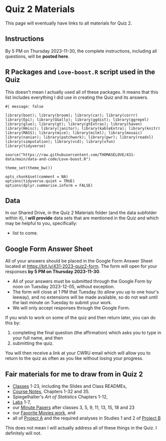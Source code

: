 # Quiz 2 Materials

This page will eventually have links to all materials for Quiz 2.

## Instructions

By 5 PM on Thursday 2023-11-30, the complete instructions, including all questions, will be **posted here**.

## R Packages and `Love-boost.R` script used in the Quiz

This doesn't mean I actually used all of these packages. It means that this list includes everything I did use in creating the Quiz and its answers.

```{r}
#| message: false

library(boot); library(broom); library(car); library(corrr)
library(Epi); library(GGally); library(ggdist); library(ggrepel)
library(glue); library(gt); library(gtExtras); library(haven)
library(Hmisc); library(janitor); library(kableExtra); library(knitr)
library(MASS); library(mice); library(mitml); library(mosaic)
library(naniar); library(patchwork); library(pwr); library(readxl)
library(simputation); library(vcd); library(xfun)
library(tidyverse)

source("https://raw.githubusercontent.com/THOMASELOVE/431-data/main/data-and-code/Love-boost.R")

theme_set(theme_bw())

opts_chunk$set(comment = NA)
options(tidyverse.quiet = TRUE)
options(dplyr.summarise.inform = FALSE)
```

## Data

In our Shared Drive, in the Quiz 2 Materials folder (and the data subfolder within it), I **will provide** data sets that are mentioned in the Quiz and which may be helpful to you, specifically:

- list to come.

## Google Form Answer Sheet

All of your answers should be placed in the Google Form Answer Sheet located at <https://bit.ly/431-2023-quiz2-form>. The form will open for your responses **by 5 PM on Thursday 2023-11-30**.

- All of your answers must be submitted through the Google Form by noon on Tuesday 2023-12-05, without exception.
- The form will close at 1 PM that Tuesday (to allow you up to one hour's leeway), and no extensions will be made available, so do not wait until the last minute on Tuesday to submit your work.
- We will only accept responses through the Google Form.

If you wish to work on some of the quiz and then return later, you can do this by:

1. completing the final question (the affirmation) which asks you to type in your full name, and then
2. submitting the quiz.

You will then receive a link at your CWRU email which will allow you to return to the quiz as often as you like without losing your progress.
  
## Fair materials for me to draw from in Quiz 2

- [Classes](https://github.com/THOMASELOVE/431-classes-2023/tree/main) 1-23, including the Slides and Class READMEs,
- [Course Notes](https://thomaselove.github.io/431-notes/), Chapters 1-32 and 35.
- Spiegelhalter's *Art of Statistics* Chapters 1-12,
- [Labs](https://github.com/THOMASELOVE/431-labs-2023) 1-7,
- our [Minute Papers](https://github.com/THOMASELOVE/431-minute-2023) after classes 3, 5, 9, 11, 13, 15, 18 and 23
- our [Favorite Movies work](https://github.com/THOMASELOVE/431-classes-2023/tree/main/movies), and
- all of [Project A](https://thomaselove.github.io/431-projectA-2023/) and the required analyses in Studies 1 and 2 of [Project B](https://thomaselove.github.io/431-projectB-2023/)

This does not mean I will actually address all of these things in the Quiz. I definitely will not.
